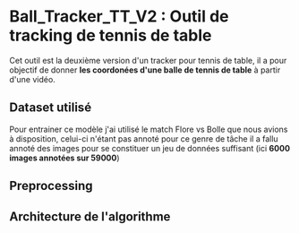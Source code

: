 
<h1>Ball_Tracker_TT_V2 : Outil de tracking de tennis de table</h1>

Cet outil est la deuxième version d'un tracker pour tennis de table, il a pour objectif de donner <b>les coordonées d'une balle de tennis de table</b> à partir d'une vidéo. 

<h2>Dataset utilisé</h2>

Pour entrainer ce modèle j'ai utilisé le match Flore vs Bolle que nous avions à disposition, celui-ci n'étant pas annoté pour ce genre de tâche il a fallu annoté des images pour se constituer un jeu de données suffisant (ici <b>6000 images annotées sur 59000</b>)

<h2>Preprocessing</h2>

<h2>Architecture de l'algorithme</h2>

